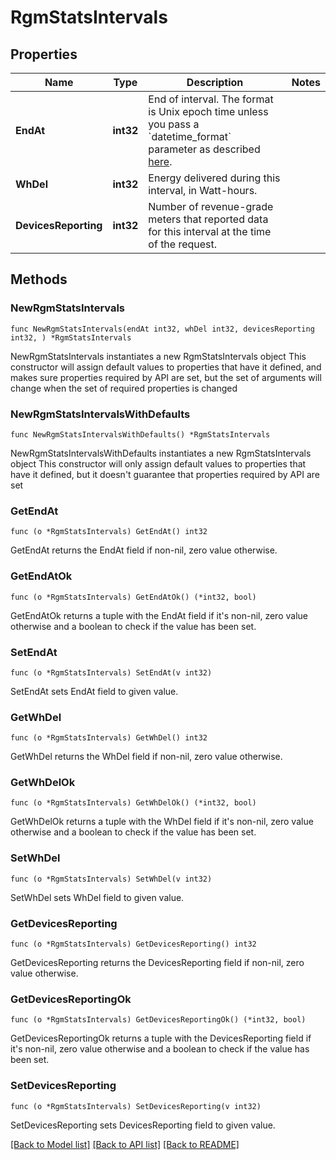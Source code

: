 # RgmStatsIntervals

## Properties

Name | Type | Description | Notes
------------ | ------------- | ------------- | -------------
**EndAt** | **int32** | End of interval. The format is Unix epoch time unless you pass a &#x60;datetime_format&#x60; parameter as described [here](https://developer.enphase.com/docs#Datetimes). | 
**WhDel** | **int32** | Energy delivered during this interval, in Watt-hours. | 
**DevicesReporting** | **int32** | Number of revenue-grade meters that reported data for this interval at the time of the request. | 

## Methods

### NewRgmStatsIntervals

`func NewRgmStatsIntervals(endAt int32, whDel int32, devicesReporting int32, ) *RgmStatsIntervals`

NewRgmStatsIntervals instantiates a new RgmStatsIntervals object
This constructor will assign default values to properties that have it defined,
and makes sure properties required by API are set, but the set of arguments
will change when the set of required properties is changed

### NewRgmStatsIntervalsWithDefaults

`func NewRgmStatsIntervalsWithDefaults() *RgmStatsIntervals`

NewRgmStatsIntervalsWithDefaults instantiates a new RgmStatsIntervals object
This constructor will only assign default values to properties that have it defined,
but it doesn't guarantee that properties required by API are set

### GetEndAt

`func (o *RgmStatsIntervals) GetEndAt() int32`

GetEndAt returns the EndAt field if non-nil, zero value otherwise.

### GetEndAtOk

`func (o *RgmStatsIntervals) GetEndAtOk() (*int32, bool)`

GetEndAtOk returns a tuple with the EndAt field if it's non-nil, zero value otherwise
and a boolean to check if the value has been set.

### SetEndAt

`func (o *RgmStatsIntervals) SetEndAt(v int32)`

SetEndAt sets EndAt field to given value.


### GetWhDel

`func (o *RgmStatsIntervals) GetWhDel() int32`

GetWhDel returns the WhDel field if non-nil, zero value otherwise.

### GetWhDelOk

`func (o *RgmStatsIntervals) GetWhDelOk() (*int32, bool)`

GetWhDelOk returns a tuple with the WhDel field if it's non-nil, zero value otherwise
and a boolean to check if the value has been set.

### SetWhDel

`func (o *RgmStatsIntervals) SetWhDel(v int32)`

SetWhDel sets WhDel field to given value.


### GetDevicesReporting

`func (o *RgmStatsIntervals) GetDevicesReporting() int32`

GetDevicesReporting returns the DevicesReporting field if non-nil, zero value otherwise.

### GetDevicesReportingOk

`func (o *RgmStatsIntervals) GetDevicesReportingOk() (*int32, bool)`

GetDevicesReportingOk returns a tuple with the DevicesReporting field if it's non-nil, zero value otherwise
and a boolean to check if the value has been set.

### SetDevicesReporting

`func (o *RgmStatsIntervals) SetDevicesReporting(v int32)`

SetDevicesReporting sets DevicesReporting field to given value.



[[Back to Model list]](../README.md#documentation-for-models) [[Back to API list]](../README.md#documentation-for-api-endpoints) [[Back to README]](../README.md)



